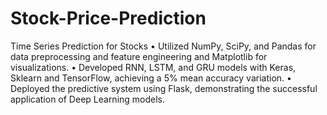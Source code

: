 # Stock-Price-Prediction
Time Series Prediction for Stocks
•	Utilized NumPy, SciPy, and Pandas for data preprocessing and feature engineering and Matplotlib for visualizations. 
•	Developed RNN, LSTM, and GRU models with Keras, Sklearn and TensorFlow, achieving a 5% mean accuracy variation.
•	Deployed the predictive system using Flask, demonstrating the successful application of Deep Learning models.
